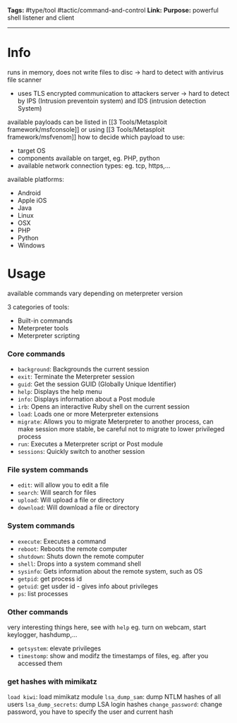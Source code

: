 **Tags:** #type/tool #tactic/command-and-control
**Link:** 
**Purpose:** powerful shell listener and client

---
# Info
runs in memory, does not write files to disc -> hard to detect with antivirus file scanner
- uses TLS encrypted communication to attackers server -> hard to detect by IPS (Intrusion preventoin system) and IDS (intrusion detection System)

available payloads can be listed in [[3 Tools/Metasploit framework/msfconsole]] or using [[3 Tools/Metasploit framework/msfvenom]]
how to decide which payload to use:
- target OS
- components available on target, eg. PHP, python
- available network connection types: eg. tcp, https,...

available platforms:
- Android
-  Apple iOS
-  Java
-  Linux
-  OSX
-  PHP
-  Python
-  Windows
# Usage
available commands vary depending on meterpreter version

3 categories of tools:
-  Built-in commands
-  Meterpreter tools
-  Meterpreter scripting

### Core commands
-  `background`: Backgrounds the current session
-  `exit`: Terminate the Meterpreter session
-  `guid`: Get the session GUID (Globally Unique Identifier) 
-  `help`: Displays the help menu
-  `info`: Displays information about a Post module
-  `irb`: Opens an interactive Ruby shell on the current session
-  `load`: Loads one or more Meterpreter extensions
-  `migrate`: Allows you to migrate Meterpreter to another process, can make session more stable, be careful not to migrate to lower privileged process
-  `run`: Executes a Meterpreter script or Post module
-  `sessions`: Quickly switch to another session

### File system commands
- `edit`: will allow you to edit a file
- `search`: Will search for files
- `upload`: Will upload a file or directory
- `download`: Will download a file or directory

### System commands
- `execute`: Executes a command
- `reboot`: Reboots the remote computer
- `shutdown`: Shuts down the remote computer
- `shell`: Drops into a system command shell
- `sysinfo`: Gets information about the remote system, such as OS
- `getpid`: get process id
- `getuid`: get usder id - gives info about privileges
- `ps`: list processes

### Other commands
very interesting things here, see with `help`
eg. turn on webcam, start keylogger, hashdump,...
- `getsystem`: elevate privileges
- `timestomp`: show and modifz the timestamps of files, eg. after you accessed them

### get hashes with mimikatz
`load kiwi`: load mimikatz module
`lsa_dump_sam`: dump NTLM hashes of all users
`lsa_dump_secrets`: dump LSA login hashes
`change_password`: change password, you have to specify the user and current hash
